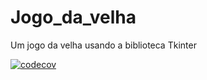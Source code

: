 # Jogo_da_velha
Um jogo da velha usando a biblioteca Tkinter

[![codecov](https://codecov.io/gh/Tchucknoia/Jogo_da_velha/branch/master/graph/badge.svg)](https://codecov.io/gh/Tchucknoia/Jogo_da_velha)
